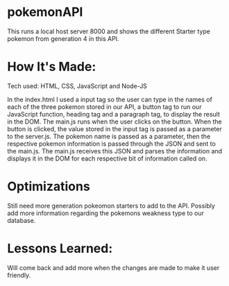 # pokemonAPI

This runs a local host server 8000 and shows the different Starter type pokemon from generation 4 in this API.

# How It's Made:
Tech used: HTML, CSS, JavaScript and Node-JS

In the index.html I used a input tag so the user can type in the names of each of the three pokemon stored in our API, a button tag to run our JavaScript function, heading tag and a paragraph tag, to display the result in the DOM. The main.js runs when the user clicks on the button. When the button is clicked, the value stored in the input tag is passed as a parameter to the server.js. The pokemon name is passed as a parameter, then the respective pokemon information is passed through the JSON and sent to the main.js. The main.js receives this JSON and parses the information and displays it in the DOM for each respective bit of information called on.

# Optimizations
Still need more generation pokeomon starters to add to the API. Possibly add more information regarding the pokemons weakness type to our database.

# Lessons Learned:
Will come back and add more when the changes are made to make it user friendly.
